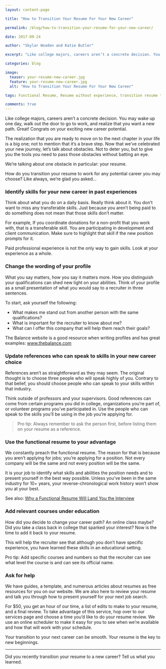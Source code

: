 ```yaml
---
layout: content-page

title: "How to Transition Your Resume For Your New Career"

permalink: /blog/how-to-transition-your-resume-for-your-new-career/

date: 2017-09-24

author: "Skylar Wooden and Katie Butler"

excerpt: "Like college majors, careers aren’t a concrete decision. You may wake up one day, walk out the door to go to work, and realize that you want a new path."

categories: blog

image:
  teaser: your-resume-new-career.jpg
  feature: your-resume-new-career.jpg
  alt: "How to Transition Your Resume For Your New Career"

tags: Functional Resume, Resume without experience, transition resume to new career, resume writing, resume skills, how to write a resume

comments: true
---
```


Like college majors, careers aren’t a concrete decision. You may wake up one day, walk out the door to go to work, and realize that you want a new path. Great! Congrats on your exciting new career potential. 

The realization that you are ready to move on to the next chapter in your life is a big one; not to mention that it’s a brave step. Now that we’ve celebrated your new journey, let’s talk about obstacles. Not to deter you, but to give you the tools you need to pass those obstacles without batting an eye. 

We’re talking about one obstacle in particular: your resume. 

How do you transition your resume to work for any potential career you may choose? Like always, we’re glad you asked…

### Identify skills for your new career in past experiences

Think about what you do on a daily basis. Really think about it. You don’t want to miss any transferable skills. Just because you aren’t being paid to do something does not mean that those skills don’t matter. 

For example, If you coordinate donations for a non-profit that you work with, that is a transferable skill. You are participating in development and client communication. Make sure to highlight that skill if the new position prompts for it. 

Paid professional experience is not the only way to gain skills. Look at your experience as a whole.

### Change the wording of your profile

What you say matters, how you say it matters more. How you distinguish your qualifications can shed new light on your abilities. Think of your profile as a small presentation of what you would say to a recruiter in three sentences. 

To start, ask yourself the following: 

<ul>
  <li>What makes me stand out from another person with the same qualifications?</li>
  <li>What is important for the recruiter to know about me?</li>
  <li>What can I offer this company that will help them reach their goals?</li>
</ul>

The Balance website is a good resource when writing profiles and has great examples: <a href="https://www.thebalance.com/resume-profile-examples-2062828" target="_blank">www.thebalance.com</a>

### Update references who can speak to skills in your new career choice

References aren’t as straightforward as they may seem. The original thought is to choose three people who will speak highly of you. Contrary to that belief, you should choose people who can speak to your skills within that industry. 

Think outside of professors and your supervisors. Good references can come from certain programs you did in college, organizations you’re part of, or volunteer programs you’ve participated in. Use the people who can speak to the skills you’ll be using in the job you’re applying for. 


<blockquote><span class="boldText">Pro tip</span>: Always remember to ask the person first, before listing them on your resume as a reference.</blockquote>

### Use the functional resume to your advantage 

We constantly preach the functional resume. The reason for that is because you aren’t applying for jobs; you’re applying for a position. Not every company will be the same and not every position will be the same. 

It is your job to identify what skills and abilities the position needs and to present yourself in the best way possible. Unless you’ve been in the same industry for 10+ years, your reverse-chronological work history won’t show you at your best. 

See also: <a href="/blog/why-a-functional-resume-will-land-you-an-interview">Why a Functional Resume Will Land You the Interview</a>

### Add relevant courses under education

How did you decide to change your career path? An online class maybe? Did you take a class back in college that sparked your interest? Now is the time to add it back to your resume. 

This will help the recruiter see that although you don’t have specific experience, you have learned these skills in an educational setting. 

Pro tip: Add specific courses and numbers so that the recruiter can see what level the course is and can see its official name.  


### Ask for help

We have guides, a template, and numerous articles about resumes as free resources for you on our website. We are also here to review your resume and talk you through how to present yourself for your next job search. 

For $50, you get an hour of our time, a list of edits to make to your resume, and a final review. To take advantage of this service, hop over to our services page and choose a time you’d like to do your resume review. We use an online scheduler to make it easy for you to see when we’re available and how that will work with your schedule. 


Your transition to your next career can be smooth. Your resume is the key to new beginnings. 

<hr class="secondary">

Did you recently transition your resume to a new career? Tell us what you learned.